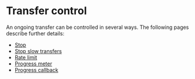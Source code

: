 # Transfer control

An ongoing transfer can be controlled in several ways. The following pages
describe further details:

* [Stop](stop.md)
* [Stop slow transfers](stopslow.md)
* [Rate limit](ratelimit.md)
* [Progress meter](meter.md)
* [Progress callback](progress-callback.md)
